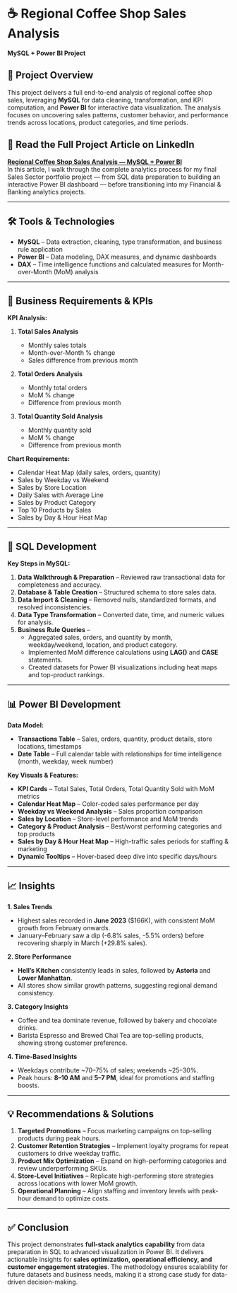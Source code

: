 # ☕ Regional Coffee Shop Sales Analysis  
**MySQL + Power BI Project**

## 📄 Project Overview  
This project delivers a full end-to-end analysis of regional coffee shop sales, leveraging **MySQL** for data cleaning, transformation, and KPI computation, and **Power BI** for interactive data visualization. The analysis focuses on uncovering sales patterns, customer behavior, and performance trends across locations, product categories, and time periods.

## 📄 Read the Full Project Article on LinkedIn  
[**Regional Coffee Shop Sales Analysis — MySQL + Power BI**](https://www.linkedin.com/pulse/regional-coffee-shop-sales-analysis-mysql-power-bi-daniel-groza-qfmae/)  
In this article, I walk through the complete analytics process for my final Sales Sector portfolio project — from SQL data preparation to building an interactive Power BI dashboard — before transitioning into my Financial & Banking analytics projects.


---

## 🛠 Tools & Technologies  
- **MySQL** – Data extraction, cleaning, type transformation, and business rule application  
- **Power BI** – Data modeling, DAX measures, and dynamic dashboards  
- **DAX** – Time intelligence functions and calculated measures for Month-over-Month (MoM) analysis

---

## 📌 Business Requirements & KPIs  
**KPI Analysis:**
1. **Total Sales Analysis**  
   - Monthly sales totals  
   - Month-over-Month % change  
   - Sales difference from previous month  

2. **Total Orders Analysis**  
   - Monthly total orders  
   - MoM % change  
   - Difference from previous month  

3. **Total Quantity Sold Analysis**  
   - Monthly quantity sold  
   - MoM % change  
   - Difference from previous month  

**Chart Requirements:**
- Calendar Heat Map (daily sales, orders, quantity)  
- Sales by Weekday vs Weekend  
- Sales by Store Location  
- Daily Sales with Average Line  
- Sales by Product Category  
- Top 10 Products by Sales  
- Sales by Day & Hour Heat Map  

---

## 💾 SQL Development  
**Key Steps in MySQL:**
1. **Data Walkthrough & Preparation** – Reviewed raw transactional data for completeness and accuracy.  
2. **Database & Table Creation** – Structured schema to store sales data.  
3. **Data Import & Cleaning** – Removed nulls, standardized formats, and resolved inconsistencies.  
4. **Data Type Transformation** – Converted date, time, and numeric values for analysis.  
5. **Business Rule Queries** –  
   - Aggregated sales, orders, and quantity by month, weekday/weekend, location, and product category.  
   - Implemented MoM difference calculations using **LAG()** and **CASE** statements.  
   - Created datasets for Power BI visualizations including heat maps and top-product rankings.

---

## 📊 Power BI Development  
**Data Model:**
- **Transactions Table** – Sales, orders, quantity, product details, store locations, timestamps  
- **Date Table** – Full calendar table with relationships for time intelligence (month, weekday, week number)  

**Key Visuals & Features:**
- **KPI Cards** – Total Sales, Total Orders, Total Quantity Sold with MoM metrics  
- **Calendar Heat Map** – Color-coded sales performance per day  
- **Weekday vs Weekend Analysis** – Sales proportion comparison  
- **Sales by Location** – Store-level performance and MoM trends  
- **Category & Product Analysis** – Best/worst performing categories and top products  
- **Sales by Day & Hour Heat Map** – High-traffic sales periods for staffing & marketing  
- **Dynamic Tooltips** – Hover-based deep dive into specific days/hours  

---

## 📈 Insights  
**1. Sales Trends**  
- Highest sales recorded in **June 2023** ($166K), with consistent MoM growth from February onwards.  
- January–February saw a dip (-6.8% sales, -5.5% orders) before recovering sharply in March (+29.8% sales).  

**2. Store Performance**  
- **Hell’s Kitchen** consistently leads in sales, followed by **Astoria** and **Lower Manhattan**.  
- All stores show similar growth patterns, suggesting regional demand consistency.  

**3. Category Insights**  
- Coffee and tea dominate revenue, followed by bakery and chocolate drinks.  
- Barista Espresso and Brewed Chai Tea are top-selling products, showing strong customer preference.  

**4. Time-Based Insights**  
- Weekdays contribute ~70–75% of sales; weekends ~25–30%.  
- Peak hours: **8–10 AM** and **5–7 PM**, ideal for promotions and staffing boosts.  

---

## 💡 Recommendations & Solutions  
1. **Targeted Promotions** – Focus marketing campaigns on top-selling products during peak hours.  
2. **Customer Retention Strategies** – Implement loyalty programs for repeat customers to drive weekday traffic.  
3. **Product Mix Optimization** – Expand on high-performing categories and review underperforming SKUs.  
4. **Store-Level Initiatives** – Replicate high-performing store strategies across locations with lower MoM growth.  
5. **Operational Planning** – Align staffing and inventory levels with peak-hour demand to optimize costs.  

---

## ✅ Conclusion  
This project demonstrates **full-stack analytics capability** from data preparation in SQL to advanced visualization in Power BI. It delivers actionable insights for **sales optimization, operational efficiency, and customer engagement strategies**. The methodology ensures scalability for future datasets and business needs, making it a strong case study for data-driven decision-making.

